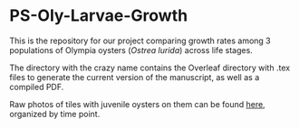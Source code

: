 # PS-Oly-Larvae-Growth

This is the repository for our project comparing growth rates among 3 populations of Olympia oysters (*Ostrea lurida*) across life stages.

The directory with the crazy name contains the Overleaf directory with .tex files to generate the current version of the manuscript, as well as a compiled PDF.

Raw photos of tiles with juvenile oysters on them can be found [here](https://www.dropbox.com/sh/o2jwn0yt9i3i6uq/AAC-jQ0wuYefyxXm1NsX_kq-a?dl=0), organized by time point.


